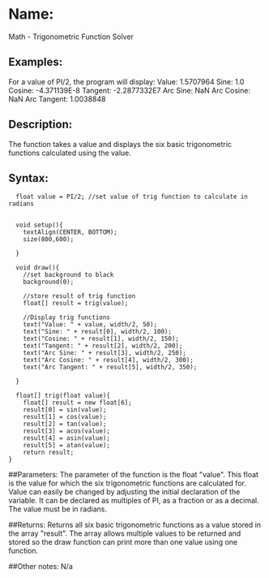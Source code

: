 # Name: 
Math - Trigonometric Function Solver

## Examples:
For a value of PI/2, the program will display: 
Value: 1.5707964
Sine: 1.0
Cosine: -4.371139E-8
Tangent: -2.2877332E7
Arc Sine: NaN
Arc Cosine: NaN
Arc Tangent: 1.0038848



## Description:
The function takes a value and displays the six basic trigonometric functions calculated using the value.

## Syntax:
```
  float value = PI/2; //set value of trig function to calculate in radians
  
  
  void setup(){
    textAlign(CENTER, BOTTOM);
    size(800,600);
  
  }
  
  void draw(){
    //set background to black
    background(0);
  
    //store result of trig function
    float[] result = trig(value);
    
    //Display trig functions
    text("Value: " + value, width/2, 50);
    text("Sine: " + result[0], width/2, 100);
    text("Cosine: " + result[1], width/2, 150);
    text("Tangent: " + result[2], width/2, 200);
    text("Arc Sine: " + result[3], width/2, 250);
    text("Arc Cosine: " + result[4], width/2, 300);
    text("Arc Tangent: " + result[5], width/2, 350);  
    
  }
  
  float[] trig(float value){
    float[] result = new float[6];
    result[0] = sin(value);
    result[1] = cos(value);
    result[2] = tan(value);
    result[3] = acos(value);
    result[4] = asin(value);
    result[5] = atan(value);
    return result;
}
```

##Parameters: 
The parameter of the function is the float "value". This float is the value for which the six trigonometric functions are calculated for.
Value can easily be changed by adjusting the initial declaration of the variable. It can be declared as multiples of PI, as a fraction or as a decimal.
The value must be in radians.

##Returns:
Returns all six basic trigonometric functions as a value stored in the array "result".
The array allows multiple values to be returned and stored so the draw function can print more than one value using one function.

##Other notes:
N/a
